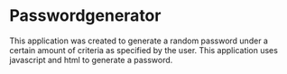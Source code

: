 # Passwordgenerator
This application was created to generate a random password under a certain amount of criteria as specified by the user.
This application uses javascript and html to generate a password.

